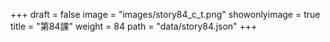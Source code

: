 +++
draft = false 
image = "images/story84_c_t.png" 
showonlyimage = true 
title = "第84課" 
weight = 84 
path = "data/story84.json" 
+++

